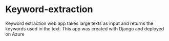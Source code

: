 # Keyword-extraction
Keyword extraction web app takes large texts as input and returns the keywords used in the text. This app was created with Django and deployed on  Azure
